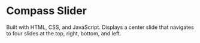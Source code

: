# Compass Slider

Built with HTML, CSS, and JavaScript.
Displays a center slide that navigates to four slides at the top, right, bottom, and left.
